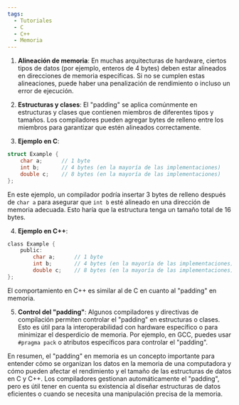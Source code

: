 ```yaml
---
tags:
  - Tutoriales
  - C
  - C++
  - Memoria
---
```


1. **Alineación de memoria**: En muchas arquitecturas de hardware, ciertos tipos de datos (por ejemplo, enteros de 4 bytes) deben estar alineados en direcciones de memoria específicas. Si no se cumplen estas alineaciones, puede haber una penalización de rendimiento o incluso un error de ejecución.

2. **Estructuras y clases**: El "padding" se aplica comúnmente en estructuras y clases que contienen miembros de diferentes tipos y tamaños. Los compiladores pueden agregar bytes de relleno entre los miembros para garantizar que estén alineados correctamente.

3. **Ejemplo en C**:

```c
struct Example {     
	char a;      // 1 byte     
	int b;       // 4 bytes (en la mayoría de las implementaciones)     
	double c;    // 8 bytes (en la mayoría de las implementaciones) 
};
```
 
 En este ejemplo, un compilador podría insertar 3 bytes de relleno después de `char a` para asegurar que `int b` esté alineado en una dirección de memoria adecuada. Esto haría que la estructura tenga un tamaño total de 16 bytes.
    
4. **Ejemplo en C++**:
```c
class Example { 
	public:     
		char a;      // 1 byte     
		int b;       // 4 bytes (en la mayoría de las implementaciones)     
		double c;    // 8 bytes (en la mayoría de las implementaciones) 
};

``` 

  El comportamiento en C++ es similar al de C en cuanto al "padding" en memoria.
  
5. **Control del "padding"**: Algunos compiladores y directivas de compilación permiten controlar el "padding" en estructuras o clases. Esto es útil para la interoperabilidad con hardware específico o para minimizar el desperdicio de memoria. Por ejemplo, en GCC, puedes usar `#pragma pack` o atributos específicos para controlar el "padding".


En resumen, el "padding" en memoria es un concepto importante para entender cómo se organizan los datos en la memoria de una computadora y cómo pueden afectar el rendimiento y el tamaño de las estructuras de datos en C y C++. Los compiladores gestionan automáticamente el "padding", pero es útil tener en cuenta su existencia al diseñar estructuras de datos eficientes o cuando se necesita una manipulación precisa de la memoria.
